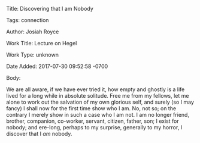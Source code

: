 Title:  Discovering that I am Nobody

Tags:   connection

Author: Josiah Royce

Work Title: Lecture on Hegel

Work Type: unknown

Date Added: 2017-07-30 09:52:58 -0700

Body: 

We are all aware, if we have ever tried it, how empty and ghostly is a life lived for a long while in absolute solitude. Free me from my fellows, let me alone to work out the salvation of my own glorious self, and surely (so I may fancy) I shall now for the first time show who I am. No, not so; on the contrary I merely show in such a case who I am not. I am no longer friend, brother, companion, co-worker, servant, citizen, father, son; I exist for nobody; and ere-long, perhaps to my surprise, generally to my horror, I discover that I <em>am</em> nobody. 

